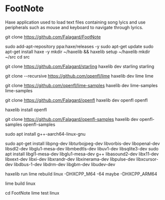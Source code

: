 # FootNote
Haxe application used to load text files containing song lyics and use peripherals such as mouse and keyboard to navigate through lyrics. 

git clone https://github.com/Falagard/FootNote

sudo add-apt-repository ppa:haxe/releases -y
sudo apt-get update
sudo apt-get install haxe -y
mkdir ~/haxelib && haxelib setup ~/haxelib
mkdir ~/src 
cd src

git clone https://github.com/Falagard/starling
haxelib dev starling starling 	

git clone --recursive https://github.com/openfl/lime
haxelib dev lime lime

git clone https://github.com/openfl/lime-samples
haxelib dev lime-samples lime-samples

git clone https://github.com/Falagard/openfl
haxelib dev openfl openfl 

haxelib install openfl

git clone https://github.com/Falagard/openfl-samples
haxelib dev openfl-samples openfl-samples



sudo apt install g++-aarch64-linux-gnu

sudo apt-get install libpng-dev libturbojpeg-dev libvorbis-dev libopenal-dev libsdl2-dev libglu1-mesa-dev libmbedtls-dev libuv1-dev libsqlite3-dev
sudo apt install libgl1-mesa-dev libglu1-mesa-dev g++ libasound2-dev libx11-dev libxext-dev libxi-dev libxrandr-dev libxinerama-dev libpulse-dev libxcursor-dev libdbus-1-dev libdrm-dev libgbm-dev libudev-dev

haxelib run lime rebuild linux -DHXCPP_M64 -64
maybe -DHXCPP_ARM64 

lime build linux 

cd FootNote
lime test linux 
